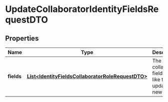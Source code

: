 # UpdateCollaboratorIdentityFieldsRequestDTO

## Properties
Name | Type | Description | Notes
------------ | ------------- | ------------- | -------------
**fields** | [**List&lt;IdentityFieldsCollaboratorRoleRequestDTO&gt;**](IdentityFieldsCollaboratorRoleRequestDTO.md) | The collaborator fields you&#x27;d like to update with new values. | 
